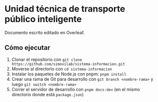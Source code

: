 # Unidad técnica de transporte público inteligente

Documento escrito editado en Overleaf.

## Cómo ejecutar

1. Clonar el repositorio con `git clone https://github.com/simovilab/sistema-informacion.git`
2. Moverse al directorio con `cd sistema-informacion`
3. Instalar los paquetes de Node.js con pnpm: `pnpm install`
4. Crear una rama de Git para desarrollo con `git branch <nombre-rama>` y luego `git switch <nombre-rama>`
5. Correr el servidor de desarrollo con `pnpm docs:dev` (en el mismo directorio donde está `package.json`)

